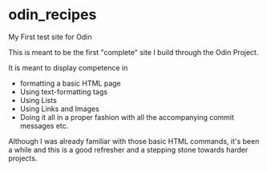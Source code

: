 # odin_recipes
My First test site for Odin

This is meant to be the first "complete" site I build through the Odin Project. 

It is meant to display competence in 
- formatting a basic HTML page
- Using text-formatting tags
- Using Lists
- Using Links and Images
- Doing it all in a proper fashion with all the accompanying commit messages etc.

Although I was already familiar with those basic HTML commands, it's been a while and this is a good refresher and a stepping stone towards harder projects.